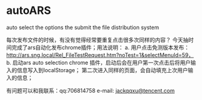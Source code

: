 autoARS
=======

auto select the options the submit the file distribution system

每次发布文件的时候，有没有觉得经常要重复点击很多次同样的内容？
今天抽时间完成了ars自动化发布chrome插件；用法说明：
        a. 用户点击免测版本发布：http://ars.sng.local/Rel_FileTestRequest.htm?noTest=1&selectMenuId=59， 
        b. 启动ars auto selection chrome 插件，启动后会在用户第一次点击后将用户输入的信息写入到localStorage；
            第二次进入同样的页面，会自动填充上次用户输入的信息；
            
有问题可以和我联系：qq:706814758 e-mail: jackqqxu@tencent.com

